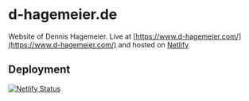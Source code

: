 # d-hagemeier.de

Website of Dennis Hagemeier. Live at [https://www.d-hagemeier.com/](https://www.d-hagemeier.com/) and hosted on [Netlify](http://www.netlify.com)

## Deployment

[![Netlify Status](https://api.netlify.com/api/v1/badges/c8bd9535-8d34-49d2-8575-cf62479b49df/deploy-status)](https://app.netlify.com/sites/d-hagemeier/deploys)
